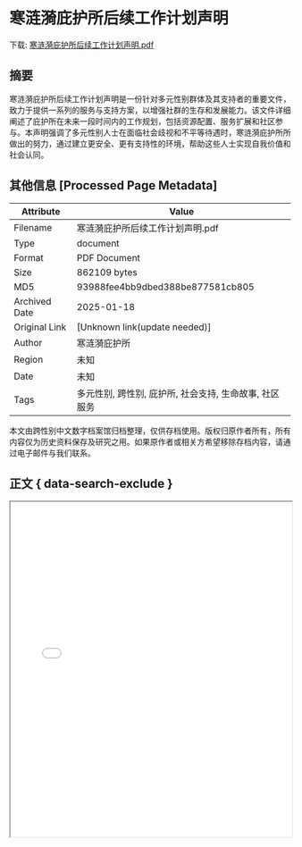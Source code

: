 # 寒涟漪庇护所后续工作计划声明

<!-- tcd_download_link -->
下载: <a href="../寒涟漪庇护所后续工作计划声明.pdf" download>寒涟漪庇护所后续工作计划声明.pdf</a>
<!-- tcd_download_link_end -->

## 摘要

<!-- tcd_abstract -->
寒涟漪庇护所后续工作计划声明是一份针对多元性别群体及其支持者的重要文件，致力于提供一系列的服务与支持方案，以增强社群的生存和发展能力。该文件详细阐述了庇护所在未来一段时间内的工作规划，包括资源配置、服务扩展和社区参与。本声明强调了多元性别人士在面临社会歧视和不平等待遇时，寒涟漪庇护所所做出的努力，通过建立更安全、更有支持性的环境，帮助这些人士实现自我价值和社会认同。

<!-- tcd_abstract_end -->

## 其他信息 [Processed Page Metadata]

| Attribute       | Value                                  |
|-----------------|----------------------------------------|
| Filename        | 寒涟漪庇护所后续工作计划声明.pdf                             |
| Type            | document                                 |
| Format          | PDF Document                               |
| Size            | 862109 bytes                           |
| MD5             | 93988fee4bb9dbed388be877581cb805                                  |
| Archived Date   | 2025-01-18                             |
| Original Link   | [Unknown link(update needed)]                         |
| Author          | 寒涟漪庇护所                               |
| Region          | 未知                               |
| Date            | 未知                                 |
| Tags            | 多元性别, 跨性别, 庇护所, 社会支持, 生命故事, 社区服务                                 |

本文由跨性别中文数字档案馆归档整理，仅供存档使用。版权归原作者所有，所有内容仅为历史资料保存及研究之用。如果原作者或相关方希望移除存档内容，请通过电子邮件与我们联系。

## 正文 { data-search-exclude }

<!-- tcd_main_text -->
<iframe src="../寒涟漪庇护所后续工作计划声明.pdf" width="100%" height="600px">
    <p>无法显示PDF，请下载查看。</p>
</iframe>
<!-- tcd_main_text_end -->


